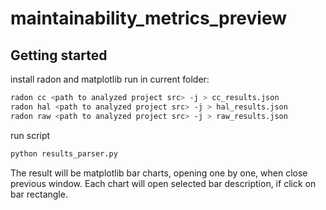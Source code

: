 # maintainability_metrics_preview



## Getting started

install radon and matplotlib
run in current folder:

```bash
radon cc <path to analyzed project src> -j > cc_results.json
radon hal <path to analyzed project src> -j > hal_results.json
radon raw <path to analyzed project src> -j > raw_results.json
```

run script

```bash
python results_parser.py
```
The result will be matplotlib bar charts, opening one by one, when close previous window. Each chart will open selected bar description, if click on bar rectangle.